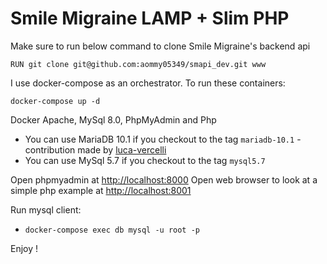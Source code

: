 # Smile Migraine LAMP + Slim PHP

Make sure to run below command to clone Smile Migraine's backend api

```
RUN git clone git@github.com:aommy05349/smapi_dev.git www
```

I use docker-compose as an orchestrator. To run these containers:

```
docker-compose up -d
```

Docker Apache, MySql 8.0, PhpMyAdmin and Php

- You can use MariaDB 10.1 if you checkout to the tag `mariadb-10.1` - contribution made by [luca-vercelli](https://github.com/luca-vercelli)
- You can use MySql 5.7 if you checkout to the tag `mysql5.7`

Open phpmyadmin at [http://localhost:8000](http://localhost:8000)
Open web browser to look at a simple php example at [http://localhost:8001](http://localhost:8001)

Run mysql client:

- `docker-compose exec db mysql -u root -p` 

Enjoy !